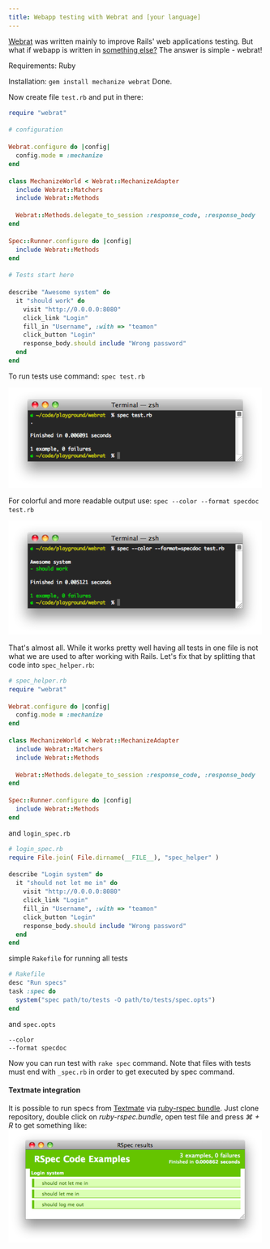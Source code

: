 ```yaml
---
title: Webapp testing with Webrat and [your language]
---
```


[Webrat](http://github.com/brynary/webrat) was written mainly to improve Rails' web applications testing.
But what if webapp is written in [something else?](http://liftweb.net/) The answer is simple - webrat!

Requirements: Ruby

Installation: `gem install mechanize webrat` Done.

Now create file `test.rb` and put in there:

```ruby
require "webrat"

# configuration

Webrat.configure do |config|
  config.mode = :mechanize
end

class MechanizeWorld < Webrat::MechanizeAdapter
  include Webrat::Matchers
  include Webrat::Methods

  Webrat::Methods.delegate_to_session :response_code, :response_body
end

Spec::Runner.configure do |config|
  include Webrat::Methods
end

# Tests start here

describe "Awesome system" do
  it "should work" do
    visit "http://0.0.0.0:8080"
    click_link "Login"
    fill_in "Username", :with => "teamon"
    click_button "Login"
    response_body.should include "Wrong password"
  end
end
```

To run tests use command: `spec test.rb`  

![image](/images/webrat/1.png)

For colorful and more readable output use: `spec --color --format specdoc test.rb`

![image](/images/webrat/2.png)

That's almost all. While it works pretty well having all tests in one file is not what
we are used to after working with Rails.
Let's fix that by splitting that code into `spec_helper.rb`:

```ruby
# spec_helper.rb
require "webrat"

Webrat.configure do |config|
  config.mode = :mechanize
end

class MechanizeWorld < Webrat::MechanizeAdapter
  include Webrat::Matchers
  include Webrat::Methods

  Webrat::Methods.delegate_to_session :response_code, :response_body
end

Spec::Runner.configure do |config|
  include Webrat::Methods
end
```

and `login_spec.rb`

```ruby
# login_spec.rb
require File.join( File.dirname(__FILE__), "spec_helper" )

describe "Login system" do
  it "should not let me in" do
    visit "http://0.0.0.0:8080"
    click_link "Login"
    fill_in "Username", :with => "teamon"
    click_button "Login"
    response_body.should include "Wrong password"
  end
end
```

simple `Rakefile` for running all tests

```ruby
# Rakefile
desc "Run specs"
task :spec do
  system("spec path/to/tests -O path/to/tests/spec.opts")
end
```

and `spec.opts`

```
--color
--format specdoc
```

Now you can run test with `rake spec` command. Note that files with tests must end with `_spec.rb`
in order to get executed by spec command.

#### Textmate integration

It is possible to run specs from [Textmate](http://macromates.com) via
[ruby-rspec bundle](http://github.com/textmate/ruby-rspec.tmbundle).
Just clone repository, double click on _ruby-rspec.bundle_, open test file and press _⌘ + R_ to get something like:
![image](/images/webrat/3.png)
